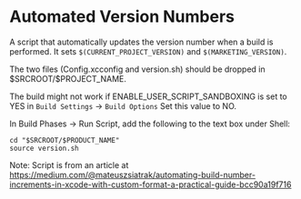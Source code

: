 # Automated Version Numbers

A script that automatically updates the version number when a build is performed.  It sets `$(CURRENT_PROJECT_VERSION)` and `$(MARKETING_VERSION)`.

The two files (Config.xcconfig and version.sh) should be dropped in \$SRCROOT/\$PROJECT_NAME.  

The build might not work if ENABLE_USER_SCRIPT_SANDBOXING is set to YES in `Build Settings` -> `Build Options`  Set this value to NO.

In Build Phases -> Run Script, add the following to the text box under Shell:

    cd "$SRCROOT/$PRODUCT_NAME"
    source version.sh

Note: Script is from an article at https://medium.com/@mateuszsiatrak/automating-build-number-increments-in-xcode-with-custom-format-a-practical-guide-bcc90a19f716

